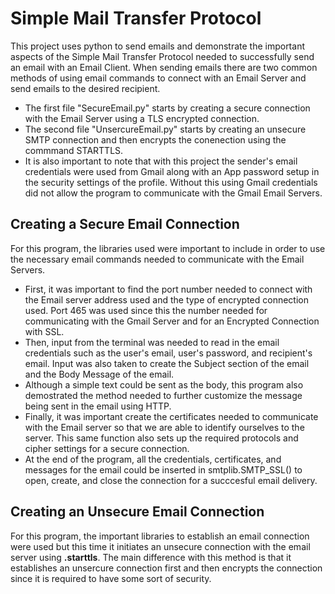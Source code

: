# Simple Mail Transfer Protocol
This project uses python to send emails and demonstrate the important aspects of the Simple Mail Transfer Protocol needed to successfully send an email with an Email Client. 
When sending emails there are two common methods of using email commands to connect with an Email Server and send emails to the desired recipient.
- The first file "SecureEmail.py" starts by creating a secure connection with the Email Server using a TLS encrypted connection.  
- The second file "UnsercureEmail.py" starts by creating an unsecure SMTP connection and then encrypts the conenection using the commmand STARTTLS.
- It is also important to note that with this project the sender's email credentials were used from Gmail along with an App password setup in the security settings of the profile. Without this using Gmail credentials did not allow the program to communicate with the Gmail Email Servers.  

## Creating a Secure Email Connection
For this program, the libraries used were important to include in order to use the necessary email commands needed to communicate with the Email Servers. 
- First, it was important to find the port number needed to connect with the Email server address used and the type of encrypted connection used. Port 465 was used since this the number needed for communicating with the Gmail Server and for an Encrypted Connection with SSL.
- Then, input from the terminal was needed to read in the email credentials such as the user's email, user's password, and recipient's email. Input was also taken to create the Subject section of the email and the Body Message of the email.
- Although a simple text could be sent as the body, this program also demostrated the method needed to further customize the message being sent in the email using HTTP. 
- Finally, it was important create the certificates needed to communicate with the Email server so that we are able to identify ourselves to the server. This same function also sets up the required protocols and cipher settings for a secure connection.
- At the end of the program, all the credentials, certificates, and messages for the email could be inserted in smtplib.SMTP_SSL() to open, create, and close the connection for a succcesful email delivery.

## Creating an Unsecure Email Connection
For this program, the important libraries to establish an email connection were used but this time it initiates an unsecure connection with the email server using __.starttls__. The main difference with this method is that it establishes an unsercure connection first and then encrypts the connection since it is required to have some sort of security.
